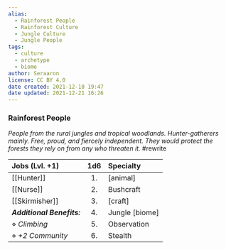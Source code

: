 ```yaml
---
alias:
  - Rainforest People
  - Rainforest Culture
  - Jungle Culture
  - Jungle People
tags:
  - culture
  - archetype
  - biome
author: Seraaron
license: CC BY 4.0
date created: 2021-12-18 19:47
date updated: 2021-12-21 16:26
---
```


### Rainforest People

_People from the rural jungles and tropical woodlands. Hunter-gatherers mainly. Free, proud, and fiercely independent. They would protect the forests they rely on from any who threaten it._ #rewrite

| Jobs (Lvl. +1)             | 1d6 | Specialty      |
| :------------------------- | :-: | :------------- |
| [[Hunter]]                 |  1. | [animal]       |
| [[Nurse]]                  |  2. | Bushcraft      |
| [[Skirmisher]]             |  3. | [craft]        |
| _**Additional Benefits:**_  |  4. | Jungle [biome] |
| ⋄ _Climbing_               |  5. | Observation    |
| ⋄ _+2 Community_           |  6. | Stealth        |
